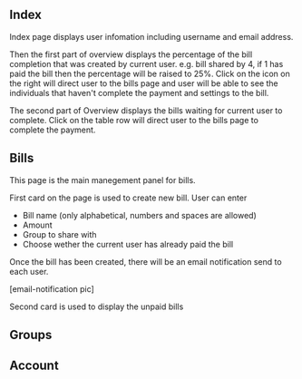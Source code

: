 ## Index

Index page displays user infomation including username and email address.

Then the first part of overview displays the percentage of the bill completion that was created by current user.
e.g. bill shared by 4, if 1 has paid the bill then the percentage will be raised to 25%. Click on the icon on the right will direct user to the bills page and user will be able to see the individuals that haven't complete the payment and settings to the bill.

The second part of Overview displays the bills waiting for current user to complete. Click on the table row will direct user to the bills page to complete the payment.

## Bills

This page is the main manegement panel for bills.

First card on the page is used to create new bill. User can enter

- Bill name (only alphabetical, numbers and spaces are allowed)
- Amount
- Group to share with
- Choose wether the current user has already paid the bill

Once the bill has been created, there will be an email notification send to each user.

[email-notification pic]

Second card is used to display the unpaid bills

## Groups

## Account
